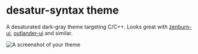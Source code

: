 # desatur-syntax theme

A desaturated dark-gray theme targeting C/C++. Looks great with [zenburn-ui](https://atom.io/themes/zenburn-ui), [outlander-ui](https://atom.io/themes/outlander-ui) and similar.

![A screenshot of your theme](https://f.cloud.github.com/assets/69169/2289498/4c3cb0ec-a009-11e3-8dbd-077ee11741e5.gif)
